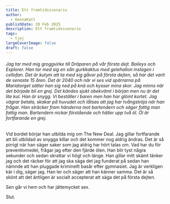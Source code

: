 ```yaml
---
title: Ett framtidsscenario
author:
  - HannaKatt
publishDate: 20 Feb 2025
description: Ett framtidsscenario
tags:
  - tjej
largeCoverImage: false
draft: false
---
```

###### Jag tar med mig groggvirke till Dräparen på vår första dejt. Baileys och Explorer. Han tar med sig en sån gurkkaktus med gelehallon inslagen i cellofan. Det är kutym att ta med sig gåvor på första dejten, så har det varit de senaste 15 åren. Det är 2040 och när vi ses vid spärrarna på Mariatorget sätter han sig ned på knä och kysser mina skor. Jag minns när det började bli en grej. Det kändes sjukt obekvämt i början men nu är det lite kul. Han är snygg. Vi beställer i baren men han har glömt kortet. Jag vägrar betala, skakar på huvudet och låtsas att jag har tvångströja när han frågar. Han sträcker fram händerna mot bartendern och säger fattig man fattig man. Bartendern nickar förstående och häller upp två öl. Öl är fortfarande en grej. 

Vid bordet börjar han utbilda mig om The New Deal. Jag gillar fortfarande att bli utbildad av snygga killar och det kommer nog aldrig ändras. Det är så pirrigt när han säger saker som jag aldrig har hört talas om. Vad har du för preventivmedel, frågar jag efter den fjärde ölen. Han blir tyst några sekunder och sedan skrattar vi högt och länge. Han gillar mitt skämt tänker jag och det räcker för att jag ska säga det jag funderat på sedan han nämnde att han pluggade kriminellt basår efter gymnasiet. Jag är verkligen kär i dig, säger jag. Han ler och säger att han känner samma. Det är så skönt att det äntligen är socialt accepterat att säga det på första dejten.

Sen går vi hem och har jättemycket sex.

Slut.
